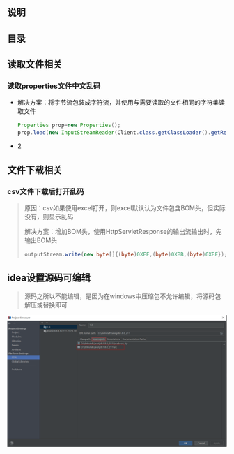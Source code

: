 ## 说明

## 目录

## 读取文件相关

### 读取properties文件中文乱码

- 解决方案：将字节流包装成字符流，并使用与需要读取的文件相同的字符集读取文件

  ```java
  Properties prop=new Properties();         
  prop.load(new InputStreamReader(Client.class.getClassLoader().getResourceAsStream("config.properties"), "UTF-8"));   
  ```

- 2

## 文件下载相关

### csv文件下载后打开乱码

> 原因：csv如果使用excel打开，则excel默认认为文件包含BOM头，但实际没有，则显示乱码
>
> 解决方案：增加BOM头，使用HttpServletResponse的输出流输出时，先输出BOM头
>
> ```java
> outputStream.write(new byte[]{(byte)0XEF,(byte)0XBB,(byte)0XBF});
> ```
>

## idea设置源码可编辑

> 源码之所以不能编辑，是因为在windows中压缩包不允许编辑，将源码包解压或替换即可

![1598537220080](images/1598537220080.png)